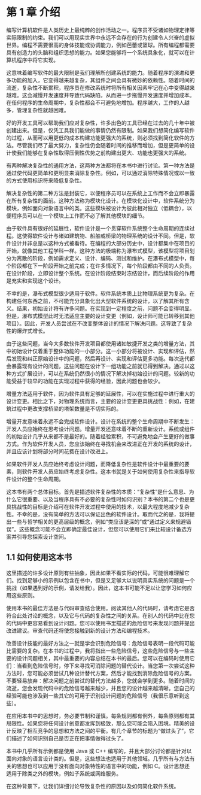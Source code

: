 # 第 1 章 介绍

编写计算机软件是人类历史上最纯粹的创作活动之一。程序员不受诸如物理定律等实际限制的约束。我们可以用现实世界中永远不会存在的行为创建令人兴奋的虚拟世界。编程不需要很高的身体技能或协调能力，例如芭蕾或篮球。所有编程都需要具有创造力的头脑和组织思想的能力。如果您能够将一个系统具象化，就可以在计算机程序中将它实现。

这意味着编写软件的最大限制是我们理解所创建系统的能力。随着程序的演进和更多功能的加入，它变得越来越复杂，其组件之间会具有微妙的依赖性。随着时间的流逝，复杂性不断累积，程序员在修改系统时将所有相关因素牢记在心中变得越来越难。这会减慢开发速度并导致代码缺陷，从而进一步拖慢开发速度并增加成本。在任何程序的生命周期中，复杂性都会不可避免地增加。程序越大，工作的人越多，管理复杂性就越困难。

好的开发工具可以帮助我们应对复杂性，许多出色的工具已经在过去的几十年中被创建出来。但是，仅凭工具我们能做的事情仍然有限制。如果我们想简化编写软件的过程，从而可以用更低的成本构建功能更强大的系统，则必须找到简化软件的方法。尽管我们尽了最大努力，复杂性仍会随着时间的推移而增加，但是更简单的设计使我们能够在复杂性取得压倒性优势之前构建出更大、功能也更强大的系统。

有两种解决复杂性的通用方法，这两种方法都将在本书中进行讨论。第一种方法是通过使代码更简单和更明显来消除复杂性。例如，可以通过消除特殊情况或以一致的方式使用标识符来降低复杂性。

解决复杂性的第二种方法是封装它，以便程序员可以在系统上工作而不会立即暴露在所有复杂性的面前。这种方法称为模块化设计。在模块化设计中，软件系统分为模块，例如面向对象语言中的类。这些模块被设计为彼此相对独立（低耦合），以便程序员可以在一个模块上工作而不必了解其他模块的细节。

由于软件具有很好的延展性，软件设计是一个贯穿软件系统整个生命周期的连续过程。这使得软件设计与诸如建筑物、船舶或桥梁的物理系统的设计不同。但是，软件设计并非总是以这种方式被看待。在编程的大部分历史中，设计都集中在项目的开始，就像其他工程学科一样。这种方法的极端称为瀑布式模型，该模型将项目划分为离散的阶段，例如需求定义、设计、编码、测试和维护。在瀑布式模型中，每个阶段都在下一阶段开始之前完成；在许多情况下，每个阶段都由不同的人负责。在设计阶段，立即设计整个系统。在设计阶段结束时冻结设计，而后续阶段的作用是充实和实现这个设计。

不幸的是，瀑布式模型很少适用于软件。软件系统本质上比物理系统更为复杂。在构建任何东西之前，不可能充分具象化出大型软件系统的设计，以了解其所有含义。结果，初始设计将有许多问题。在实现到一定程度之前，问题不会变得明显。但是，瀑布式模型此时无法适应主要的设计变更（例如，设计师可能已转移到其他项目）。因此，开发人员尝试在不改变整体设计的情况下解决问题。这导致了复杂性的爆炸式增长。

由于这些问题，当今大多数软件开发项目都使用诸如敏捷开发之类的增量方法，其中初始设计仅着重于整体功能的一小部分。这一小部分将被设计、实现和评估，然后发现和纠正原始设计中的问题，然后再设计、实现和评估更多功能。每次迭代都会暴露现有设计的问题，这些问题在设计下一组功能之前就已得到解决。通过以这种方式扩展设计，可以在系统仍然很小的情况下解决掉初始设计的问题。较新的功能受益于较早的功能在实现过程中获得的经验，因此问题也会较少。

增量方法适用于软件，因为软件具有足够的延展性，可以在实施过程中进行重大的设计变更。相比之下，对物理系统而言，主要的设计变更更具挑战性：例如，在建筑过程中更改支撑桥梁的塔架数量是不切实际的。

增量开发意味着永远不会完成软件设计。设计在系统的整个生命周期中不断发生：开发人员应始终在思考设计问题。增量开发还意味着不断的重新设计。系统或组件的初始设计几乎从来都不是最好的。随着经验累积，不可避免地会产生更好的做事方式。作为软件开发人员，您应该始终在寻找机会来改进正在开发的系统的设计，并且应该计划将部分时间花费在设计改进上。

如果软件开发人员应始终考虑设计问题，而降低复杂性是软件设计中最重要的要素，则软件开发人员应始终考虑复杂性。这本书就是关于如何使用复杂性来指导软件设计的整个生命周期。

这本书有两个总体目标。首先是描述软件复杂性的本质：“复杂性”是什么意思、为什么它很重要、以及当程序具有不必要的复杂性时如何识别？本书的第二个也是更具挑战性的目标是介绍可在软件开发过程中使用的技术，以最大程度地减少复杂性。不幸的是，没有简单的方法可以保证出色的软件设计。取而代之的是，我将提出一些与哲学相关的更高层级的概念，例如“类应该是深的”或“通过定义来规避错误”。这些概念可能不会立即确定最佳设计，但您可以使用它们来比较设计备选方案并引导您探索设计空间。

## 1.1 如何使用这本书

这里描述的许多设计原则有些抽象，因此如果不看实际的代码，可能很难理解它们。找到足够小的示例以包含在书中，但是又足够大以说明真实系统的问题是一个挑战（如果遇到好的示例，请发给我）。因此，这本书可能不足以让您学习如何应用这些原则。

使用本书的最佳方法是与代码审查结合使用。阅读其他人的代码时，请考虑它是否符合此处讨论的概念，以及它与代码的复杂性之间的关系。在别人的代码中比在您的代码中更容易看到设计问题。您可以使用书里描述的危险信号来发现问题并提出改进建议。审查代码还将使您接触到新的设计方法和编程技术。

改善设计技能的最好方法之一就是学会识别危险信号：危险信号表明一段代码可能比需要的复杂。在本书的过程中，我将指出一些危险信号，这些危险信号与一些主要的设计问题相关，其中最重要的内容总结在本书的最后。您可以在编码时使用它们：当看到危险信号时，停下来寻找可消除问题的替代设计。当您第一次尝试这种方法时，您可能必须尝试几种设计替代方案，然后才能找到消除危险信号的方案。不要轻易放弃：解决问题之前尝试的替代方法越多，您就会学到更多。随着时间的流逝，您会发现代码中的危险信号越来越少，并且您的设计越来越清晰。您自己的经验可能也涉及到一些其它的可用于识别设计问题的危险信号（我很乐意听到这些）。

在应用本书中的思想时，务必要节制和谨慎。每条规则都有例外，每条原则都有其局限性。如果您将任何设计创意都发挥到极致，那么您可能会陷入困境。精美的设计反映了相互竞争的思想和方法之间的平衡。有几个章节的标题为“做过头了”，它们描述了如何识别自己是否正在把事情做得过头了。

本书中几乎所有示例都是使用 Java 或 C++ 编写的，并且大部分讨论都是针对以面向对象的语言设计类的。但是，这些想法也适用于其他领域。几乎所有与方法有关的思想也可以应用于没有面向对象特性的语言中的功能，例如 C。设计思想还适用于除类之外的模块，例如子系统或网络服务。

在这种背景下，让我们详细讨论导致复杂性的原因以及如何简化软件系统。
